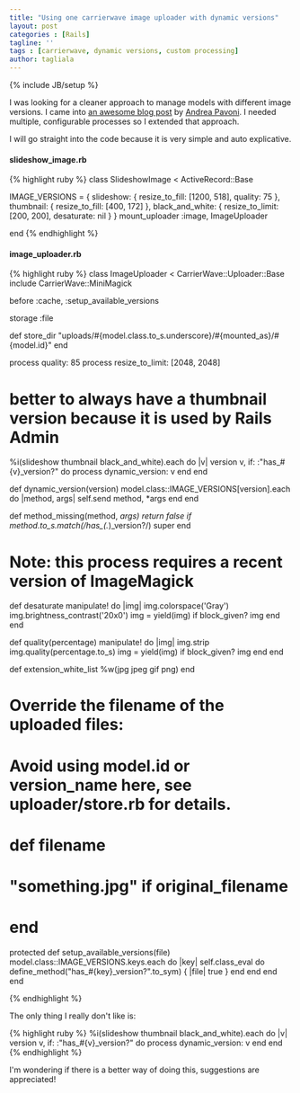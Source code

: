 ```yaml
---
title: "Using one carrierwave image uploader with dynamic versions"
layout: post
categories : [Rails]
tagline: ''
tags : [carrierwave, dynamic versions, custom processing]
author: tagliala
---
```

{% include JB/setup %}

I was looking for a cleaner approach to manage models with different image versions. I came into [an awesome blog post](http://andreapavoni.com/blog/2012/3/using-one-carrierwave-image-uploader-with-different-sizes-on-several-models) by [Andrea Pavoni](http://andreapavoni.com/). I needed multiple, configurable processes so I extended that approach.

<!--more-->

I will go straight into the code because it is very simple and auto explicative.

#### slideshow_image.rb
{% highlight ruby %}
class SlideshowImage < ActiveRecord::Base

  IMAGE_VERSIONS = {
    slideshow: {
      resize_to_fill: [1200, 518],
      quality: 75
    },
    thumbnail: {
      resize_to_fill: [400, 172]
    },
    black_and_white: {
      resize_to_limit: [200, 200],
      desaturate: nil
    }
  }
  mount_uploader :image, ImageUploader

end
{% endhighlight %}

#### image_uploader.rb
{% highlight ruby %}
class ImageUploader < CarrierWave::Uploader::Base
  include CarrierWave::MiniMagick

  before :cache, :setup_available_versions

  storage :file

  def store_dir
    "uploads/#{model.class.to_s.underscore}/#{mounted_as}/#{model.id}"
  end

  process quality: 85
  process resize_to_limit: [2048, 2048]

  # better to always have a thumbnail version because it is used by Rails Admin
  %i(slideshow thumbnail black_and_white).each do |v|
    version v, if: :"has_#{v}_version?" do
      process dynamic_version: v
    end
  end

  def dynamic_version(version)
    model.class::IMAGE_VERSIONS[version].each do |method, args|
      self.send method, *args
    end
  end

  def method_missing(method, *args)
    return false if method.to_s.match(/has_(.*)_version\?/)
    super
  end

  # Note: this process requires a recent version of ImageMagick
  def desaturate
    manipulate! do |img|
      img.colorspace('Gray')
      img.brightness_contrast('20x0')
      img = yield(img) if block_given?
      img
    end
  end

  def quality(percentage)
    manipulate! do |img|
      img.strip
      img.quality(percentage.to_s)
      img = yield(img) if block_given?
      img
    end
  end

  def extension_white_list
    %w(jpg jpeg gif png)
  end

  # Override the filename of the uploaded files:
  # Avoid using model.id or version_name here, see uploader/store.rb for details.
  # def filename
  #   "something.jpg" if original_filename
  # end

  protected
  def setup_available_versions(file)
    model.class::IMAGE_VERSIONS.keys.each do |key|
      self.class_eval do
        define_method("has_#{key}_version?".to_sym) { |file| true }
      end
    end
  end
end

{% endhighlight %}

The only thing I really don't like is:

{% highlight ruby %}
%i(slideshow thumbnail black_and_white).each do |v|
  version v, if: :"has_#{v}_version?" do
    process dynamic_version: v
  end
end
{% endhighlight %}

I'm wondering if there is a better way of doing this, suggestions are appreciated!